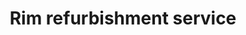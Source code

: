 ---
title: "Rim refurbishment service"
alt: "Thorough refurbishment of rims leaving them looking shiny and fresh"
description: "Thorough refurbishment of rims leaving them looking shiny and fresh"
category: "mobile-car-wash"
subcategory: "rim-refurbishment"
task: "rim-refurbishment"
image: "/mobile-car-wash/rim-refurbishment.webp"
ogImage: "/mobile-car-wash/Rim refurbishment.webp"
colour: "red"
pathtxt: "Rim refurbishment"
published: true
---